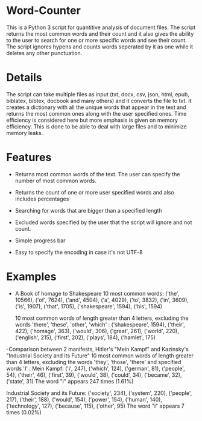 # Word-Counter

This is a Python 3 script for quantitive analysis of document files. The script returns the most common words and their count and it also gives the ability to the user to search for one or more specific words and see their count. The script ignores hypens and counts words seperated by it as one while it deletes any other punctuation.

# Details

The script can take multiple files as input (txt, docx, csv, json, html, epub, biblatex, bibtex, docbook and many others) and it converts the file to txt. It creates a dictionary with all the unique words that appear in the text and returns the most common ones along with the user specified ones. Time efficiency is considered here but more emphasis is given on memory efficiency. This is done to be able to deal with large files and to minimize memory leaks.

# Features
- Returns most common words of the text. The user can specify the number of most common words.

- Returns the count of one or more user specified words and also includes percentages

- Searching for words that are bigger than a specified length

- Excluded words specified by the user that the script will ignore and not count.

- Simple progress bar

- Easy to specify the encoding in case it's not UTF-8

# Examples

- A Book of homage to Shakespeare 
  10 most common words:
  ('the', 10566), ('of', 7624), ('and', 4504), ('a', 4029), ('to', 3832), ('in', 3609), ('is', 1907), ('that', 1705), ('shakespeare', 1594), ('his', 1594)
  
  10 most common words of length greater than 4 letters, excluding the words 'there', 'these', 'other', 'which' :
  ('shakespeare', 1594), ('their', 422), ('homage', 363), ('would', 306), ('great', 261), ('world', 220), ('english', 215), ('first', 202), ('plays', 184), ('hamlet', 175)
  
 -Comparison between 2 manifests, Hitler's "Mein Kampf" and Kazinsky's "Industrial Society and its Future"
  10 most common words of length greater than 4 letters, excluding the words 'they', 'those', 'there' and specified words 'I' :
  Mein Kampf:
  ('i', 247), ('which', 124), ('german', 81), ('people', 54), ('their', 46), ('first', 39), ('would', 38), ('could', 34), ('became', 32), ('state', 31)
  The word "i" appears 247 times (1.61%)
 
  Industrial Society and its Future:
  ('society', 234), ('system', 220), ('people', 217), ('their', 188), ('would', 154), ('power', 154), ('human', 140), ('technology', 127), ('because', 115), ('other', 95)
  The word "i" appears 7 times (0.02%)
  
  
